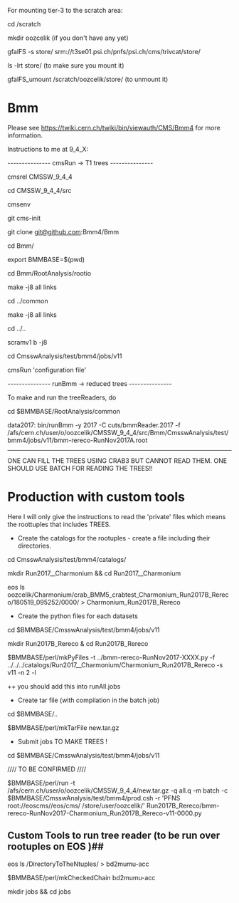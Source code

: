 For mounting tier-3 to the scratch area:

cd /scratch

mkdir oozcelik (if you don't have any yet)

gfalFS -s store/ srm://t3se01.psi.ch/pnfs/psi.ch/cms/trivcat/store/

ls -lrt store/ (to make sure you mount it)

gfalFS_umount /scratch/oozcelik/store/ (to unmount it)

Bmm
===

Please see https://twiki.cern.ch/twiki/bin/viewauth/CMS/Bmm4 for more information.


Instructions to me at 9_4_X:

--------------- cmsRun -> T1 trees ---------------

cmsrel CMSSW_9_4_4

cd CMSSW_9_4_4/src

cmsenv

git cms-init   

git clone git@github.com:Bmm4/Bmm

cd Bmm/

export BMMBASE=$(pwd)

cd Bmm/RootAnalysis/rootio

make -j8 all links

cd ../common

make -j8 all links

cd ../..

scramv1 b -j8

cd CmsswAnalysis/test/bmm4/jobs/v11

cmsRun 'configuration file'


--------------- runBmm -> reduced trees ---------------

To make and run the treeReaders, do

cd $BMMBASE/RootAnalysis/common

data2017: bin/runBmm -y 2017 -C cuts/bmmReader.2017 -f /afs/cern.ch/user/o/oozcelik/CMSSW_9_4_4/src/Bmm/CmsswAnalysis/test/bmm4/jobs/v11/bmm-rereco-RunNov2017A.root

---------------------------------------------------------------------------

ONE CAN FILL THE TREES USING CRAB3 BUT CANNOT READ THEM. ONE SHOULD USE BATCH FOR READING THE TREES!!


# Production with custom tools 

Here I will only give the instructions to read the 'private' files which means the roottuples that includes TREES.

+ Create the catalogs for the rootuples - create a file including their directories. 

cd CmsswAnalysis/test/bmm4/catalogs/

mkdir Run2017__Charmonium && cd Run2017__Charmonium

eos ls oozcelik/Charmonium/crab_BMM5_crabtest_Charmonium_Run2017B_Rereco/180519_095252/0000/ > Charmonium_Run2017B_Rereco 

+ Create the python files for each datasets

cd  $BMMBASE/CmsswAnalysis/test/bmm4/jobs/v11

mkdir Run2017B_Rereco & cd Run2017B_Rereco

$BMMBASE/perl/mkPyFiles -t ../bmm-rereco-RunNov2017-XXXX.py -f ../../../catalogs/Run2017__Charmonium/Charmonium_Run2017B_Rereco -s v11 -n 2 -l

++ you should add this into runAll.jobs

+ Create tar file (with compilation in the batch job)

cd $BMMBASE/..

$BMMBASE/perl/mkTarFile new.tar.gz

+ Submit jobs TO MAKE TREES !

cd  $BMMBASE/CmsswAnalysis/test/bmm4/jobs/v11

//// TO BE CONFIRMED ////

$BMMBASE/perl/run -t /afs/cern.ch/user/o/oozcelik/CMSSW_9_4_4/new.tar.gz -q all.q -m batch -c $BMMBASE/CmsswAnalysis/test/bmm4/prod.csh -r 'PFNS root://eoscms//eos/cms/ /store/user/oozcelik/' Run2017B_Rereco/bmm-rereco-RunNov2017-Charmonium_Run2017B_Rereco-v11-0000.py

## Custom Tools to run tree reader (to be run over rootuples on EOS )##

eos ls /DirectoryToTheNtuples/ > bd2mumu-acc

$BMMBASE/perl/mkCheckedChain bd2mumu-acc

mkdir jobs && cd jobs
 
 




